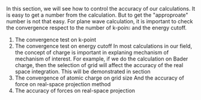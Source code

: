 In this section, we will see how to control the accuracy of our calculations. 
It is easy to get a number from the calculation. But to get the "approproate" number is not that easy. 
For plane wave calculation, it is important to check the convergence respect to the number of k-poinะ and 
the energy cutoff. 
1. The convergence test on k-point 
2. The convergence test on energy cutoff 
In most calculations in our field, the concept of charge is important in explaning mechanism 
of mechanism of interest. For example, if we do the calculation on Bader charge, then the selection of grid will affect 
the accuracy of the real space integration. This will be demonstrated in section 
3. The convergence of atomic charge on grid size 
And the accuracy of force on real-space projection method 
4. The accuracy of forces on real-space projection
